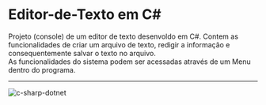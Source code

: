 # Editor-de-Texto em C#

Projeto (console) de um editor de texto desenvoldo em C#.
Contem as funcionalidades de criar um arquivo de texto, redigir a informação e consequentemente salvar o texto no arquivo.
<br />
As funcionalidades do sistema podem ser acessadas através de um Menu dentro do programa.
_________________________________________________________________________________________________________________________
![c-sharp-dotnet](https://user-images.githubusercontent.com/111933424/199817546-f6613dac-1df2-425b-a486-1cb527a0a8a3.jpg)
